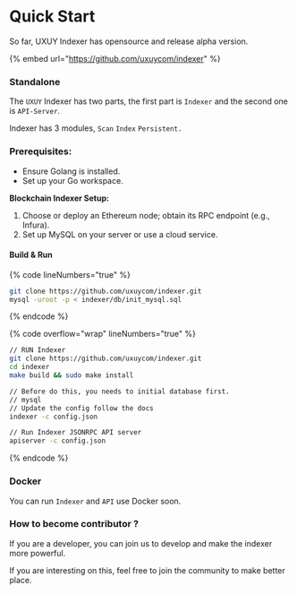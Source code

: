 # Quick Start

So far, UXUY Indexer has opensource and release alpha version.



{% embed url="https://github.com/uxuycom/indexer" %}

### Standalone

The `UXUY` Indexer has two parts, the first part is `Indexer` and the second one is `API-Server`.&#x20;

Indexer has 3 modules, `Scan` `Index` `Persistent.`



### Prerequisites:

* Ensure Golang is installed.
* Set up your Go workspace.

**Blockchain Indexer Setup:**

1. Choose or deploy an Ethereum node; obtain its RPC endpoint (e.g., Infura).
2. Set up MySQL on your server or use a cloud service.

#### Build & Run

{% code lineNumbers="true" %}
```bash
git clone https://github.com/uxuycom/indexer.git
mysql -uroot -p < indexer/db/init_mysql.sql
```
{% endcode %}

{% code overflow="wrap" lineNumbers="true" %}
```bash
// RUN Indexer
git clone https://github.com/uxuycom/indexer.git
cd indexer
make build && sudo make install

// Before do this, you needs to initial database first.
// mysql 
// Update the config follow the docs
indexer -c config.json

// Run Indexer JSONRPC API server
apiserver -c config.json
```
{% endcode %}

### Docker

You can run `Indexer` and `API` use Docker soon.

### How to become contributor ?

If you are a developer, you can join us to develop and make the indexer more powerful.

If you are interesting on this, feel free to join the community to make better place.

